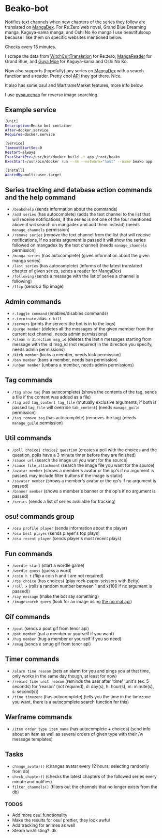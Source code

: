 # Beako-bot

Notifies text channels when new chapters of the series they follow are translated on [MangaDex](https://mangadex.org). For Re:Zero web novel, Grand Blue Dreaming manga, Kaguya-sama manga, and Oshi No Ko manga I use beautifulsoup because I like them on specific websites mentioned below.

Checks every 15 minutes.

I scrape the data from [WitchCultTranslation](https://witchculttranslation.com/) for Re:zero, [MangaReader](https://mangareader.to) for Grand Blue, and [Guya.Moe](https://guya.moe) for Kaguya-sama and Oshi No Ko.

Now also supports (hopefully) any series on [MangaDex](https://mangadex.org) with a search function and a reader. Pretty cool [API](https://api.mangadex.org/swagger.html#/) they got there. Nice.

It also has some osu! and WarframeMarket features, more info below.

I use [pysaucenao](https://github.com/FujiMakoto/pysaucenao) for reverse image searching.

## Example service

```sh
[Unit]
Description=Beako bot container
After=docker.service
Requires=docker.service

[Service]
TimeoutStartSec=0
Restart=always
ExecStartPre=/usr/bin/docker build -t app /root/beako
ExecStart=/usr/bin/docker run --rm --network="host" --name beako app

[Install]
WantedBy=multi-user.target
```

## Series tracking and database action commands and the help command

- `/beakohelp` (sends information about the commands)
- `/add series` (has autocomplete) (adds the text channel to the list that will receive notifications, if the series is not one of the four mentioned above it will search on mangadex and add them instead)  (needs `manage_channels` permission)
- `/remove series` (remove the text channel from the list that will receive notifications, if no series argument is passed it will show the series followed on mangadex by the text channel) (needs `manage_channels` permission)
- `/manga series` (has autocomplete) (gives information about the given manga series)
- `/last series` (has autocomplete) (informs of the latest translated chapter of given series, sends a reader for MangaDex)
- `/following` (sends a message with the list of series a channel is following)
- `/flip` (sends a flip image)

## Admin commands

- `r.toggle command` (enables/disables commands)
- `r.terminate` alias: `r.kill`
- `/servers` (prints the servers the bot is in to the logs)
- `/purge member` (deletes all the messages of the given member from the current text channel, needs admin permissions)
- `/clean n direction msg_id` (deletes the last n messages starting from message with the id msg_id (not required) in the direction you specify, needs admin permissions)
- `/kick member` (kicks a member, needs kick permission)
- `/ban member` (bans a member, needs ban permission)
- `/unban member` (unbans a member, needs admin permissions)

## Tag commands

- `/tag show tag` (has autocomplete) (shows the contents of the tag, sends a file if the content was added as a file)
- `/tag add tag_content tag_file` (mutually exclusive arguments, if both is passed `tag_file` will override `tab_content`) (needs `manage_guild` permission)
- `/tag remove tag` (has autocomplete) (removes the tag) (needs `manage_guild` permission)

## Util commands

- `/poll choice1 choice2 question` (creates a poll with the choices and the question, polls have a 3 minute timer before they are finished)
- `/sauce url` (search the image url you want for the source)
- `/sauce file_attachment` (search the image file you want for the source)
- `/avatar member` (shows a member's avatar or the op's if no argument is passed. may include filter buttons if the image is static)
- `/savatar member` (shows a member's avatar or the op's if no argument is passed)
- `/banner member` (shows a member's banner or the op's if no argument is passed)
- `/series` (sends a list of series available for tracking)

## osu! commands group

- `/osu profile player` (sends information about the player)
- `/osu best player` (sends player's top plays)
- `/osu recent player` (sends player's most recent plays)

## Fun commands

- `/wordle start` (start a wordle game)
- `/wordle guess` (guess a word)
- `/coin h t` (flip a coin h and t are not required)
- `/rps choice` (has choices) (play rock-paper-scissors with Betty)
- `/roll x` (rolls a random number between 1 and x(100 if no argument is passed))
- `/say message` (make the bot say something)
- `/imagesearch query` (look for an image using [the normal api](https://normal-api.tk/))

## Gif commands

- `/pout` (sends a pout gif from tenor api)
- `/pat member` (pat a member or yourself if you want)
- `/hug member` (hug a member or yourself if you so need)
- `/smug` (sends a smug gif from tenor api)

## Timer commands

- `/alarm time reason` (sets an alarm for you and pings you at that time, only works in the same day though, at least for now)
- `/remind time unit reason` (reminds the user after 'time' 'unit's (ex. 5 seconds) for 'reason' (not required), d: day(s), h: hour(s), m: minute(s), s: second(s))
- `/time timezone` (has autocomplete) (tells you the time in the timezone you want, there is a autocomplete search function for this)

## Warframe commands

- `/item order_type item_name` (has autocomplete + choices) (send info about an item as well as several orders of given type with their /w message templates)

## Tasks

- `change_avatar()` (changes avatar every 12 hours, selecting randomly from db)
- `check_chapter()` (checks the latest chapters of the followed series every minute and notifies)
- `filter_channels()` (filters out the channels that no longer exists from the db)

### TODOS

- Add more osu! functionality
- Make the results for osu! prettier, they look awful
- Add tracking for animes as well
- Steam wishlisting? idk